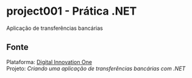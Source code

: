 # project001 - Prática .NET  

Aplicação de transferências bancárias  

## Fonte  
Plataforma: [Digital Innovation One](https://web.digitalinnovation.one/home)  
Projeto: *Criando uma aplicação de transferências bancárias com .NET*
